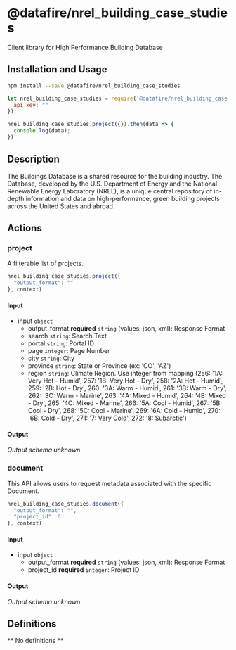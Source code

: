 # @datafire/nrel_building_case_studies

Client library for High Performance Building Database

## Installation and Usage
```bash
npm install --save @datafire/nrel_building_case_studies
```
```js
let nrel_building_case_studies = require('@datafire/nrel_building_case_studies').create({
  api_key: ""
});

nrel_building_case_studies.project({}).then(data => {
  console.log(data);
})
```

## Description

The Buildings Database is a shared resource for the building industry. The Database, developed by the U.S. Department of Energy and the National Renewable Energy Laboratory (NREL), is a unique central repository of in-depth information and data on high-performance, green building projects across the United States and abroad.  

## Actions

### project
A filterable list of projects.


```js
nrel_building_case_studies.project({
  "output_format": ""
}, context)
```

#### Input
* input `object`
  * output_format **required** `string` (values: json, xml): Response Format
  * search `string`: Search Text
  * portal `string`: Portal ID
  * page `integer`: Page Number
  * city `string`: City
  * province `string`: State or Province (ex: 'CO', 'AZ')
  * region `string`: Climate Region.  Use integer from mapping (256: '1A: Very Hot - Humid', 257: '1B: Very Hot - Dry', 258: '2A: Hot - Humid', 259: '2B: Hot - Dry', 260: '3A: Warm - Humid', 261: '3B: Warm - Dry', 262: '3C: Warm - Marine', 263: '4A: Mixed - Humid', 264: '4B: Mixed - Dry', 265: '4C: Mixed - Marine', 266: '5A: Cool - Humid', 267: '5B: Cool - Dry', 268: '5C: Cool - Marine', 269: '6A: Cold - Humid', 270: '6B: Cold - Dry', 271: '7: Very Cold', 272: '8: Subarctic')

#### Output
*Output schema unknown*

### document
This API allows users to request metadata associated with the specific Document.


```js
nrel_building_case_studies.document({
  "output_format": "",
  "project_id": 0
}, context)
```

#### Input
* input `object`
  * output_format **required** `string` (values: json, xml): Response Format
  * project_id **required** `integer`: Project ID

#### Output
*Output schema unknown*



## Definitions

** No definitions **
